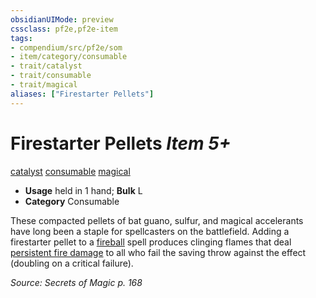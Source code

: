 ```yaml
---
obsidianUIMode: preview
cssclass: pf2e,pf2e-item
tags:
- compendium/src/pf2e/som
- item/category/consumable
- trait/catalyst
- trait/consumable
- trait/magical
aliases: ["Firestarter Pellets"]
---
```

# Firestarter Pellets *Item 5+*  
[catalyst](../../../Rules/traits/catalyst-som.md)  [consumable](../../../Rules/traits/consumable.md)  [magical](../../../Rules/traits/magical.md)  

- **Usage** held in 1 hand; **Bulk** L
- **Category** Consumable

These compacted pellets of bat guano, sulfur, and magical accelerants have long been a staple for spellcasters on the battlefield. Adding a firestarter pellet to a [fireball](../../spells/fireball.md) spell produces clinging flames that deal [persistent fire damage](../../../Rules/conditions.md#Persistent%20Damage) to all who fail the saving throw against the effect (doubling on a critical failure).

*Source: Secrets of Magic p. 168*